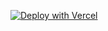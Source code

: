 [![Deploy with Vercel](https://vercel.com/button)](https://vercel.com/new/clone?repository-url=https%3A%2F%2Fgithub.com%2FAmbushfall%2Fexperimentalapp&env=PRS_ACC_TOK&envDescription=Github%20Personal%20Access%20Token&envLink=https%3A%2F%2Fgithub.com%2Fsettings%2Ftokens&project-name=monorepo-next13-nextra&repository-name=monorepo-next13-nextra&demo-title=ExperimentalApp&demo-description=Using%20all%20new%20tech%20intertwined%20into%20a%20monorepo%20for%20fun!&demo-url=https%3A%2F%2Fambushfall-next13-app.vercel.app%2F&demo-image=https%3A%2F%2Fraw.githubusercontent.com%2FAmbushfall%2Fexperimentalapp%2Fmaster%2Fdemo%2Fdemo.png)